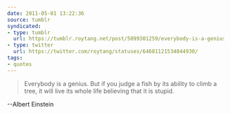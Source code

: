 ```yaml
---
date: 2011-05-01 13:22:36
source: tumblr
syndicated:
- type: tumblr
  url: https://tumblr.roytang.net/post/5099301259/everybody-is-a-genius-but-if-you-judge-a-fish-by
- type: twitter
  url: https://twitter.com/roytang/statuses/64681121534844930/
tags:
- quotes
---
```


<blockquote>Everybody is a genius. But if you judge a fish by its ability to climb a tree, it will live its whole life believing that it is stupid.</blockquote>

--Albert Einstein